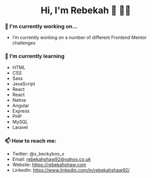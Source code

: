 <h1 align="center">Hi, I'm Rebekah 👋 👩🏻</h1>

<!--
**rebekahshaw92/rebekahshaw92** is a ✨ _special_ ✨ repository because its `README.md` (this file) appears on your GitHub profile. 

Here are some ideas to get you started: -->


### 🔭 I'm currently working on...
- I’m currently working on a number of different Frontend Mentor challenges

### 🌱 I’m currently learning 
- HTML 
- CSS
- Sass
- JavaScript 
- React 
- React 
- Native 
- Angular 
- Express 
- PHP
- MySQL
- Laravel 

### 📫 How to reach me: 
- Twitter: @x_beckyboo_x
- Email: rebekahshaw92@yahoo.co.uk
- Website: https://rebekahshaw.com
- LinkedIn: https://www.linkedin.com/in/rebekahshaw92/


